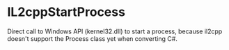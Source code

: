# IL2cppStartProcess
Direct call to Windows API (kernel32.dll) to start a process, because il2cpp doesn't support the Process class yet when converting C#.
